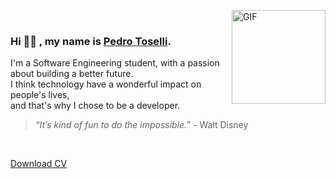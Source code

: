 <img align="right" alt="GIF" src="https://media.giphy.com/media/KzJkzjggfGN5Py6nkT/giphy.gif" width="150px" height="150px" > <br>

### Hi 👋🏼 , my name is [Pedro Toselli](https://www.linkedin.com/in/phtoselli/).

I'm a Software Engineering student, with a passion about building a better future. </br> I think technology have a wonderful impact on people's lives, </br> and that's why I chose to be a developer.

> *“It’s kind of fun to do the impossible.”* - Walt Disney

&nbsp;
&nbsp;

<a href="/files/Pedro-Toselli.pdf" download>Download CV</a>
